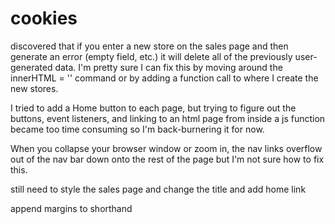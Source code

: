 # cookies
discovered that if you enter a new store on the sales page and then generate an error (empty field, etc.) it will delete all of the previously user-generated data.  I'm pretty sure I can fix this by moving around the innerHTML = '' command or by adding a function call to where I create the new stores.

I tried to add a Home button to each page, but trying to figure out the buttons, event listeners, and linking to an html page from inside a js function became too time consuming so I'm back-burnering it for now.

When you collapse your browser window or zoom in, the nav links overflow out of the nav bar down onto the rest of the page but I'm not sure how to fix this.

still need to style the sales page and change the title and add home link

append margins to shorthand
